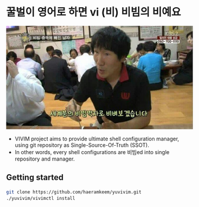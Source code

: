 # 꿀벌이 영어로 하면 vi (비) 비빔의 비예요

![bibim](./docs/images/bibim.jpeg)

- VIVIM project aims to provide ultimate shell configuration manager, using git
repository as Single-Source-Of-Truth (SSOT).
- In other words, every shell configurations are 비빔ed into single repository
and manager.

## Getting started

```bash
git clone https://github.com/haeramkeem/yuvivim.git
./yuvivim/vivimctl install
```
